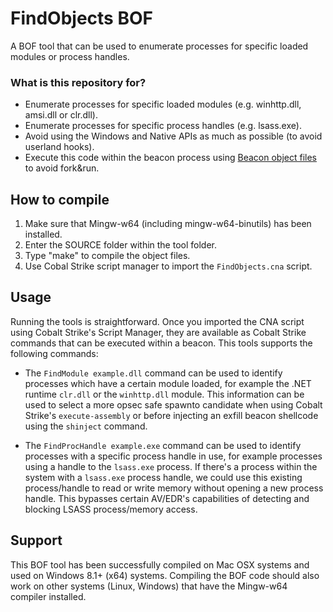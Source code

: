 # FindObjects BOF

A BOF tool that can be used to enumerate processes for specific loaded modules or process handles.

### What is this repository for? ###

* Enumerate processes for specific loaded modules (e.g. winhttp.dll, amsi.dll or clr.dll).
* Enumerate processes for specific process handles (e.g. lsass.exe).
* Avoid using the Windows and Native APIs as much as possible (to avoid userland hooks).
* Execute this code within the beacon process using [Beacon object files](https://www.cobaltstrike.com/help-beacon-object-files) to avoid fork&run.

## How to compile
1. Make sure that Mingw-w64 (including mingw-w64-binutils) has been installed.
2. Enter the SOURCE folder within the tool folder.
3. Type "make" to compile the object files.
4. Use Cobal Strike script manager to import the `FindObjects.cna` script.

## Usage
Running the tools is straightforward. Once you imported the CNA script using Cobalt Strike's Script Manager, they are available as Cobalt Strike commands that can be executed within a beacon. This tools supports the following commands:

* The ``FindModule example.dll`` command can be used to identify processes which have a certain module loaded, for example the .NET runtime ``clr.dll`` or the ``winhttp.dll`` module. This information can be used to select a more opsec safe spawnto candidate when using Cobalt Strike's ``execute-assembly`` or before injecting an exfill beacon shellcode using the ``shinject`` command.

* The ``FindProcHandle example.exe`` command can be used to identify processes with a specific process handle in use, for example processes using a handle to the  ``lsass.exe`` process. If there's a process within the system with a ``lsass.exe`` process handle, we could use this existing process/handle to read or write memory without opening a new process handle. This bypasses certain AV/EDR's capabilities of detecting and blocking LSASS process/memory access.

## Support
This BOF tool has been successfully compiled on Mac OSX systems and used on Windows 8.1+ (x64) systems. Compiling the BOF code should also work on other systems (Linux, Windows) that have the Mingw-w64 compiler installed.
